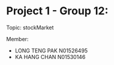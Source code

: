 # Project 1 - Group 12:

Topic: stockMarket

Member:
- LONG TENG PAK N01526495
- KA HANG CHAN N01530146


